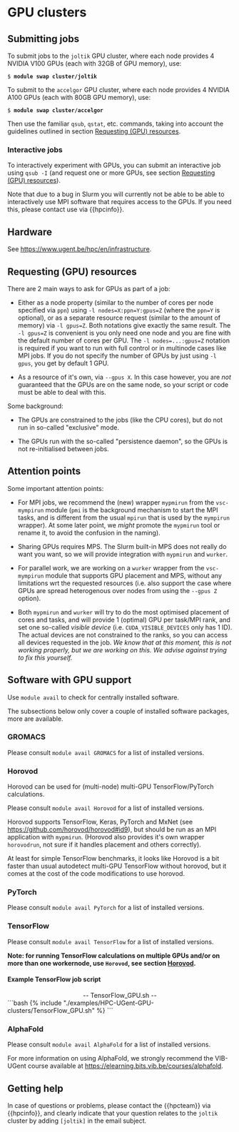 # GPU clusters

## Submitting jobs

To submit jobs to the `joltik` GPU cluster, where each node provides 4
NVIDIA V100 GPUs (each with 32GB of GPU memory), use:

<pre><code>$ <b>module swap cluster/joltik</b>
</code></pre>

To submit to the `accelgor` GPU cluster, where each node provides 4
NVIDIA A100 GPUs (each with 80GB GPU memory), use:

<pre><code>$ <b>module swap cluster/accelgor</b>
</code></pre>

Then use the familiar `qsub`, `qstat`, etc. commands, taking into
account the guidelines outlined in
section [Requesting (GPU) resources](./#requesting-gpu-resources).

### Interactive jobs

To interactively experiment with GPUs, you can submit an interactive job
using `qsub -I` (and request one or more GPUs, see
section [Requesting (GPU) resources](./#requesting-gpu-resources)).

Note that due to a bug in Slurm you will currently not be able to be
able to interactively use MPI software that requires access to the GPUs.
If you need this, please contact use via {{hpcinfo}}.

## Hardware

See <https://www.ugent.be/hpc/en/infrastructure>.

## Requesting (GPU) resources

There are 2 main ways to ask for GPUs as part of a job:

-   Either as a node property (similar to the number of cores per node
    specified via `ppn`) using `-l nodes=X:ppn=Y:gpus=Z` (where the
    `ppn=Y` is optional), or as a separate resource request (similar to
    the amount of memory) via `-l gpus=Z`. Both notations give exactly
    the same result. The `-l gpus=Z` is convenient is you only need one
    node and you are fine with the default number of cores per GPU. The
    `-l nodes=...:gpus=Z` notation is required if you want to run with
    full control or in multinode cases like MPI jobs. If you do not
    specify the number of GPUs by just using `-l gpus`, you get by
    default 1 GPU.

-   As a resource of it's own, via `--gpus X`. In this case however, you
    are *not* guaranteed that the GPUs are on the same node, so your
    script or code must be able to deal with this.

<!-- %  TODO We are providing a parallel wrapper ``wurker'' in the ``vsc-mympirun'' module to help with this
%  (and with other more usual parallel work, similar to the usual ``worker'' or ``atools'' tools).
%\item As a partial node resource, via ``-l nodes=...:mps=Z'' or ``-l mps=Z''.
%  This triggers the Multi-Process Service (MPS, see https://docs.nvidia.com/deploy/pdf/CUDA_Multi_Process_Service_Overview.pdf),
%  a way to ask for part of a GPU. The ``mps=`` value is a percentage of a GPU, and when submitting the job,
%  you typically ask for a multiple of 100. The jobscript can then hand out portions of this (e.g. 50 per task) to the actual work.
%  This is useful when a single application or MPI task cannot utilise a single/full GPU, and there are many other similar tasks that
%  need to be processed or increasing the MPI ranks gives a speedup (e.g. when there is a significant portion of CPU work in the code).
%  Unfortunately, this is not a silver bullet, and might require some experimenting to found out any potential benefits and proper tuning.
%  TODO: how can a user now that an application is not using the full gpu resources?
%  TODO this needs testing and there are some constraints (eg one mps job per node and thus one user per node using MPS)
%  TODO needs proper integration with mypmirun / wurker
%  TODO add separate section on MPS -->

Some background:

-   The GPUs are constrained to the jobs (like the CPU cores), but do
    not run in so-called "exclusive" mode.

-   The GPUs run with the so-called "persistence daemon", so the GPUs is
    not re-initialised between jobs.

<!-- %  TODO: we need to fix this in the pro/epilogue scripts? is this similar to regular RAM? -->

<!-- %TODO: add examples ? -->

## Attention points

Some important attention points:

-   For MPI jobs, we recommend the (new) wrapper `mypmirun` from the
    `vsc-mympirun` module (`pmi` is the background mechanism to start
    the MPI tasks, and is different from the usual `mpirun` that is used
    by the `mympirun` wrapper). At some later point, we *might* promote
    the `mypmirun` tool or rename it, to avoid the confusion in the
    naming).

-   Sharing GPUs requires MPS. The Slurm built-in MPS does not really do
    want you want, so we will provide integration with `mypmirun` and
    `wurker`.

-   For parallel work, we are working on a `wurker` wrapper from the
    `vsc-mympirun` module that supports GPU placement and MPS, without
    any limitations wrt the requested resources (i.e. also support the
    case where GPUs are spread heterogenous over nodes from using the
    `--gpus Z` option).

-   Both `mypmirun` and `wurker` will try to do the most optimised
    placement of cores and tasks, and will provide 1 (optimal) GPU per
    task/MPI rank, and set one so-called *visible device* (i.e.
    `CUDA_VISIBLE_DEVICES` only has 1 ID). The actual devices are not
    constrained to the ranks, so you can access all devices requested in
    the job. *We know that at this moment, this is not working properly, but we are working on this. We advise against trying to fix this yourself.*

  <!-- % TODO: this is still not the case, due to bugs in slurm. For now, you will probably do not get optimal placement and/or more
  %than one visible device.
  %TODO: we need an easy way to toggle this behaviour.
  %TODO: should be configurable from qsub somehow. Or we need to wait for fix or patch it ourself. -->

<!-- %TODO: add section on mypmirun, but has nothing to do with joltik. It works on all ugent/slurm clusters with and supports intelmpi.
%Main advantages are single tool instead of per-MPI mpirun flavour, improved accouting and faster startup. -->

## Software with GPU support

Use `module avail` to check for centrally installed software.

The subsections below only cover a couple of installed software
packages, more are available.

### GROMACS

Please consult `module avail GROMACS` for a list of installed versions.

### Horovod

Horovod can be used for (multi-node) multi-GPU TensorFlow/PyTorch
calculations.

Please consult `module avail Horovod` for a list of installed versions.

Horovod supports TensorFlow, Keras, PyTorch and MxNet (see
<https://github.com/horovod/horovod#id9>), but should be run as an MPI
application with `mypmirun`. (Horovod also provides it's own wrapper
`horovodrun`, not sure if it handles placement and others correctly).

At least for simple TensorFlow benchmarks, it looks like Horovod is a
bit faster than usual autodetect multi-GPU TensorFlow without horovod,
but it comes at the cost of the code modifications to use horovod.

<!--
%TODO: use NCCL version (only check is to export NCCL_DEBUG=INFO)
%TODO: NCCL tuning https://docs.nvidia.com/deeplearning/sdk/nccl-developer-guide/docs/env.html
%-> joltik: NCCL_NET_GDR_LEVEL=4 -> in environment -->

### PyTorch

Please consult `module avail PyTorch` for a list of installed versions.

### TensorFlow

Please consult `module avail TensorFlow` for a list of installed
versions.

**Note: for running TensorFlow calculations on multiple GPUs and/or on more than one workernode, use `Horovod`, see section [Horovod](./#horovod).**

#### Example TensorFlow job script

<center>-- TensorFlow_GPU.sh --</center>
```bash
{% include "./examples/HPC-UGent-GPU-clusters/TensorFlow_GPU.sh" %}
```

<!-- %TODO: add intel cpu params (only for cpu, but mention it anyway) and data format (channel_first  / NCHW)
% OMP_NUM_THREADS=$PBS_VARIABLE_FOR_CORES
% KMP_BLOCKTIME=0
% KMP_AFFINITY="granularity=fine,verbose,compact,1,0"
% KMP_SETTINGS=1

%TODO: quid tensorcores and bfloat16 etc etc?

%TODO: even on single node, horovod is faster (5\%) with nccl? (at least for simple benchmark) -->

### AlphaFold

Please consult `module avail AlphaFold` for a list of installed
versions.

For more information on using AlphaFold, we strongly recommend the
VIB-UGent course available at
<https://elearning.bits.vib.be/courses/alphafold>.

## Getting help

In case of questions or problems, please contact the {{hpcteam}} via {{hpcinfo}}, and clearly
indicate that your question relates to the `joltik` cluster by adding
`[joltik]` in the email subject.
